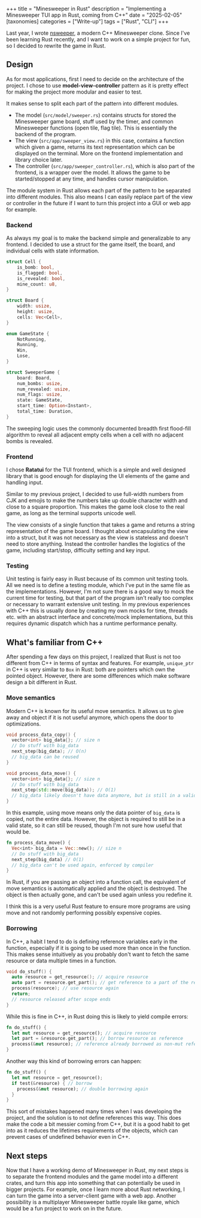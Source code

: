 +++
title = "Minesweeper in Rust"
description = "Implementing a Minesweeper TUI app in Rust, coming from C++"
date = "2025-02-05"
[taxonomies]
categories = ["Write-up"]
tags = ["Rust", "CLI"]
+++

Last year, I wrote [nsweeper](github.com/UltimateBoomer/nsweeper), a modern C++ Minesweeper clone.
Since I've been learning Rust recently, and I want to work on a simple project for fun, so I decided to rewrite the game in Rust.

## Design

As for most applications, first I need to decide on the architecture of the project.
I chose to use **model-view-controller** pattern as it is pretty effect for making the project more modular and easier to test.

It makes sense to split each part of the pattern into different modules.
- The model (`src/model/sweeper.rs`) contains structs for stored the Minesweeper game board, stuff used by the timer, and common Minesweeper functions (open tile, flag tile). This is essentially the backend of the program.
- The view (`src/app/sweeper_view.rs`) in this case, contains a function which given a game, returns its text representation which can be displayed on the terminal.
  More on the frontend implementation and library choice later.
- The controller (`src/app/sweeper_controller.rs`), which is also part of the frontend, is a wrapper over the model.
  It allows the game to be started/stopped at any time, and handles cursor manipulation.

The module system in Rust allows each part of the pattern to be separated into different modules.
This also means I can easily replace part of the view or controller in the future if I want to turn this project into a GUI or web app for example.

### Backend

As always my goal is to make the backend simple and generalizable to any frontend.
I decided to use a struct for the game itself, the board, and individual cells with state information.

```rust
struct Cell {
    is_bomb: bool,
    is_flagged: bool,
    is_revealed: bool,
    mine_count: u8,
}

struct Board {
    width: usize,
    height: usize,
    cells: Vec<Cell>,
}

enum GameState {
    NotRunning,
    Running,
    Win,
    Lose,
}

struct SweeperGame {
    board: Board,
    num_bombs: usize,
    num_revealed: usize,
    num_flags: usize,
    state: GameState,
    start_time: Option<Instant>,
    total_time: Duration,
}
```

The sweeping logic uses the commonly documented breadth first flood-fill algorithm to reveal all adjacent empty cells when a cell with no adjacent bombs is revealed.

### Frontend

I chose **Ratatui** for the TUI frontend, which is a simple and well designed library that is good enough for displaying the UI elements of the game and handling input.

Similar to my previous project, I decided to use full-width numbers from CJK and emojis to make the numbers take up double character width and close to a square proportion.
This makes the game look close to the real game, as long as the terminal supports unicode well.

The view consists of a single function that takes a game and returns a string representation of the game board.
I thought about encapsulating the view into a struct, but it was not necessary as the view is stateless and doesn't need to store anything.
Instead the controller handles the logistics of the game, including start/stop, difficulty setting and key input.

### Testing

Unit testing is fairly easy in Rust because of its common unit testing tools.
All we need is to define a testing module, which I've put in the same file as the implementations.
However, I'm not sure there is a good way to mock the current time for testing, but that part of the program isn't really too complex or necessary to warrant extensive unit testing.
In my previous experiences with C++ this is usually done by creating my own mocks for time, threads etc. with an abstract interface and concrete/mock implementations, but this requires dynamic dispatch which has a runtime performance penalty.

## What's familiar from C++

After spending a few days on this project, I realized that Rust is not too different from C++ in terms of syntax and features.
For example, `unique_ptr` in C++ is very similar to `Box` in Rust: both are pointers which own the pointed object.
However, there are some differences which make software design a bit different in Rust.

### Move semantics

Modern C++ is known for its useful move semantics.
It allows us to give away and object if it is not useful anymore, which opens the door to optimizations.

```c++
void process_data_copy() {
  vector<int> big_data{}; // size n
  // Do stuff with big_data
  next_step(big_data); // O(n)
  // big_data can be reused
}

void process_data_move() {
  vector<int> big_data{}; // size n
  // Do stuff with big_data
  next_step(std::move(big_data)); // O(1)
  // big_data likely doesn't have data anymore, but is still in a valid state
}
```

In this example, using move means only the data pointer of `big_data` is copied, not the entire data.
However, the object is required to still be in a valid state, so it can still be reused, though I'm not sure how useful that would be.

```rust
fn process_data_move() {
  Vec<int> big_data = Vec::new(); // size n
  // Do stuff with big_data
  next_step(big_data) // O(1)
  // big_data can't be used again, enforced by compiler
}
```

In Rust, if you are passing an object into a function call, the equivalent of move semantics is automatically applied and the object is destroyed.
The object is then actually gone, and can't be used again unless you redefine it.

I think this is a very useful Rust feature to ensure more programs are using move and not randomly performing possibly expensive copies.

### Borrowing

In C++, a habit I tend to do is defining reference variables early in the function, especially if it is going to be used more than once in the function.
This makes sense intuitively as you probably don't want to fetch the same resource or data multiple times in a function.

```c++
void do_stuff() {
  auto resource = get_resource(); // acquire resource
  auto part = resource.get_part(); // get reference to a part of the resource
  process(resource); // use resource again
  return;
  // resource released after scope ends
}
```

While this is fine in C++, in Rust doing this is likely to yield compile errors:

```rust
fn do_stuff() {
  let mut resource = get_resource(); // acquire resource
  let part = &resource.get_part(); // borrow resource as reference
  process(&mut resource); // reference already borrowed as non-mut reference
}
```

Another way this kind of borrowing errors can happen:

```rust
fn do_stuff() {
  let mut resource = get_resource();
  if test(&resource) { // borrow
    process(&mut resource); // double borrowing again
  }
}
```

This sort of mistakes happened many times when I was developing the project, and the solution is to not define references this way.
This does make the code a bit messier coming from C++, but it is a good habit to get into as it reduces the lifetimes requirements of the objects, which can prevent cases of undefined behavior even in C++.

## Next steps

Now that I have a working demo of Minesweeper in Rust, my next steps is to separate the frontend modules and the game model into a different crates, and turn this app into something that can potentially be used in bigger projects.
For example, once I learn more about Rust networking, I can turn the game into a server-client game with a web app.
Another possibility is a multiplayer Minesweeper battle royale like game, which would be a fun project to work on in the future.
